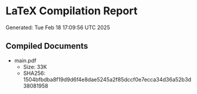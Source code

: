 # LaTeX Compilation Report
Generated: Tue Feb 18 17:09:56 UTC 2025
## Compiled Documents
- main.pdf
  - Size: 33K
  - SHA256: 1504bfbdba8f19d9d6f4e8dae5245a2f85dccf0e7ecca34d36a52b3d38081958
